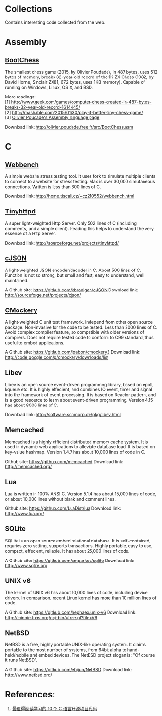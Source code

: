 # Collections
Contains interesting code collected from the web.

Assembly
=========

<a href="https://github.com/chenx/Collections/tree/master/Assembly/bootchess">BootChess</a>
-------------
The smallest chess game (2015, by Olivier Poudade), in 487 bytes, uses 512 bytes of memory, breaks 32-year-old record of the 1K ZX Chess (1982, by David Horne, Sinclair ZX81, 672 bytes, uses 1KB memory). Capable of running on Windows, Linux, OS X, and BSD. 

More readings:  
[1] http://www.geek.com/games/computer-chess-created-in-487-bytes-breaks-32-year-old-record-1614445/  
[2] http://mashable.com/2015/01/30/play-it-better-tiny-chess-game/  
[3] <a href="http://olivier.poudade.free.fr/">Olivier Poudade's Assembly language page</a>  

Download link: http://olivier.poudade.free.fr/src/BootChess.asm

C
=========

<a href="https://github.com/chenx/Collections/tree/master/C/webbench-1.5">Webbench</a>
-----------
A simple website stress testing tool. It uses fork to simulate multiple clients to connect to a website for stress testing. Max is over 30,000 simutaneous connections. Written is less than 600 lines of C. 

Download link: http://home.tiscali.cz/~cz210552/webbench.html

<a href="https://github.com/chenx/Collections/tree/master/C/tinyhttpd-0.1.0">Tinyhttpd</a>
-----------------
A super light-weighted Http Server. Only 502 lines of C (including comments, and a simple client). Reading this helps to understand the very essense of a Http Server. 

Download link: http://sourceforge.net/projects/tinyhttpd/

<a href="https://github.com/chenx/Collections/tree/master/C/cJSON">cJSON</a>
-------------------
A light-weighted JSON encoder/decoder in C. About 500 lines of C. Function is not so strong, but small and fast, easy to understand, well maintained. 

A Github site: https://github.com/kbranigan/cJSON
Download link: http://sourceforge.net/projects/cjson/

<a href="https://github.com/chenx/Collections/tree/master/C/cmockery-0.1.2">CMockery</a>
-------------------------
A light-weighted C unit test framework. Independ from other open source package. Non-invasive for the code to be tested. Less than 3000 lines of C. Avoid complex compiler feature, so compatible with older versions of compilers. Does not require tested code to conform to C99 standard, thus useful to embed applications.

A Github site: https://github.com/lpabon/cmockery2
Download link: http://code.google.com/p/cmockery/downloads/list

Libev
----------
Libev is an open source event-driven programmng library, based on epoll, kqueue etc. It is highly effecient, and combines IO event, timer and signal into the framework of event processing. It is based on Reactor pattern, and is a good resource to learn about event-driven programming. Version 4.15 has about 8000 lines of C.

Download link: http://software.schmorp.de/pkg/libev.html

Memcached
---------------
Memcached is a highly efficient distributed memory cache system. It is used in dynamic web applications to alleviate database load. It is based on key-value hashmap. Version 1.4.7 has about 10,000 lines of code in C.

Github site: https://github.com/memcached
Download link: http://memcached.org/

Lua
----------
Lua is written in 100% ANSI C. Version 5.1.4 has about 15,000 lines of code, or about 10,000 lines without blank and comment lines.

Github site: https://github.com/LuaDist/lua
Download link: http://www.lua.org/

SQLite
------------

SQLite is an open source embed relational database. It is self-contained, requries zero setting, supports transactions. Highly portable, easy to use, compact, effecient, reliable. It has about 25,000 lines of code.

A Github site: https://github.com/smparkes/sqlite
Download link: http://www.sqlite.org

UNIX v6
-----------
The kernel of UNIX v6 has about 10,000 lines of code, including device drivers. In comparison, recent Linux kernel has more than 10 million lines of code. 

A Github site: https://github.com/hephaex/unix-v6
Download link: http://minnie.tuhs.org/cgi-bin/utree.pl?file=V6

NetBSD
---------------------
NetBSD is a free, highly portable UNIX-like operating system. It claims portable to the most number of systems, from 64bit alpha to hand-held/mobile and embed devices. The NetBSD project slogan is: "Of course it runs NetBSD". 

A Github site: https://github.com/ebijun/NetBSD
Download link: http://www.netbsd.org/



References:
=============

<ol>
<li><a href="http://my.oschina.net/zhoukuo/blog/335788#OSC_h3_2">最值得阅读学习的 10 个 C 语言开源项目代码</a></li>
</ol>
